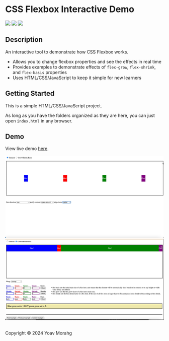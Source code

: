 # CSS Flexbox Interactive Demo 
<img src="https://img.shields.io/badge/HTML5-E34F26?style=for-the-badge&logo=html5&logoColor=white" /> <img src="https://img.shields.io/badge/CSS3-1572B6?style=for-the-badge&logo=css3&logoColor=white" /> <img src="https://img.shields.io/badge/JavaScript-323330?style=for-the-badge&logo=javascript&logoColor=F7DF1E" /> 

 

## Description
 An interactive tool to demonstrate how CSS Flexbox works.

- Allows you to change flexbox properties and see the effects in real time
- Provides examples to demonstrate effects of ``flex-grow``, ``flex-shrink``, and ``flex-basis`` properties
- Uses HTML/CSS/JavaScript to keep it simple  for new learners

## Getting Started

This is a simple HTML/CSS/JavaScript project. 

As long as you have the folders organized as they are here, you can just open ``index.html`` in any browser.

## Demo

View live demo [here](https://flextool.yoavmorahg.com/).

<img src="./images/screenshot-1.jpg" />



<img src="./images/screenshot-2.jpg" />

##

Copyright &copy; 2024 Yoav Morahg


